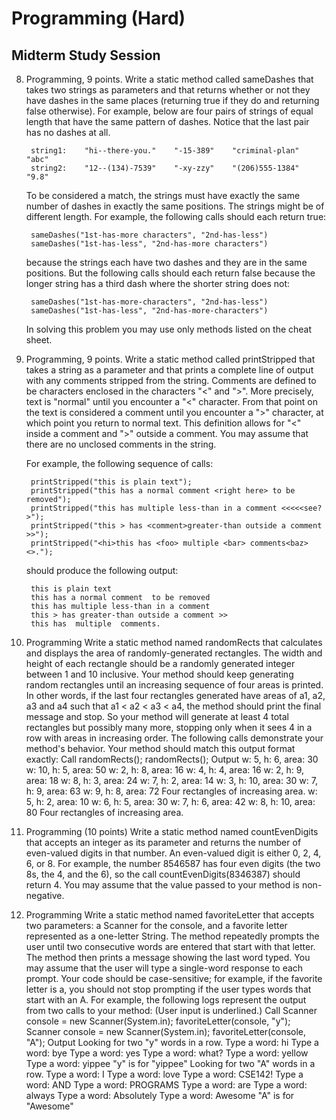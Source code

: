 # Programming (Hard)
## Midterm Study Session

8. Programming, 9 points.  Write a static method called sameDashes that takes
   two strings as parameters and that returns whether or not they have dashes
   in the same places (returning true if they do and returning false
   otherwise).  For example, below are four pairs of strings of equal length
   that have the same pattern of dashes.  Notice that the last pair has no
   dashes at all.

        string1:    "hi--there-you."    "-15-389"    "criminal-plan"    "abc"
        string2:    "12--(134)-7539"    "-xy-zzy"    "(206)555-1384"    "9.8"

   To be considered a match, the strings must have exactly the same number of
   dashes in exactly the same positions.  The strings might be of different
   length.  For example, the following calls should each return true:

        sameDashes("1st-has-more characters", "2nd-has-less")
        sameDashes("1st-has-less", "2nd-has-more characters")

   because the strings each have two dashes and they are in the same positions.
   But the following calls should each return false because the longer string
   has a third dash where the shorter string does not:

        sameDashes("1st-has-more-characters", "2nd-has-less")
        sameDashes("1st-has-less", "2nd-has-more-characters")

   In solving this problem you may use only methods listed on the cheat sheet.

8. Programming, 9 points.  Write a static method called printStripped that
   takes a string as a parameter and that prints a complete line of output with
   any comments stripped from the string.  Comments are defined to be
   characters enclosed in the characters "<" and ">".  More precisely, text is
   "normal" until you encounter a "<" character.  From that point on the text
   is considered a comment until you encounter a ">" character, at which point
   you return to normal text.  This definition allows for "<" inside a comment
   and ">" outside a comment.  You may assume that there are no unclosed
   comments in the string.

   For example, the following sequence of calls:

        printStripped("this is plain text");
        printStripped("this has a normal comment <right here> to be removed");
        printStripped("this has multiple less-than in a comment <<<<<see?>");
        printStripped("this > has <comment>greater-than outside a comment >>");
        printStripped("<hi>this has <foo> multiple <bar> comments<baz><>.");

   should produce the following output:

        this is plain text
        this has a normal comment  to be removed
        this has multiple less-than in a comment 
        this > has greater-than outside a comment >>
        this has  multiple  comments.

8. Programming
Write a static method named randomRects that calculates and displays the area of randomly-generated rectangles.
The width and height of each rectangle should be a randomly generated integer between 1 and 10 inclusive. Your
method should keep generating random rectangles until an increasing sequence of four areas is printed. In other
words, if the last four rectangles generated have areas of a1, a2, a3 and a4 such that a1 < a2 < a3 < a4, the method
should print the final message and stop. So your method will generate at least 4 total rectangles but possibly many
more, stopping only when it sees 4 in a row with areas in increasing order.
The following calls demonstrate your method's behavior. Your method should match this output format exactly:
Call randomRects(); randomRects();
Output w: 5, h: 6, area: 30
w: 10, h: 5, area: 50
w: 2, h: 8, area: 16
w: 4, h: 4, area: 16
w: 2, h: 9, area: 18
w: 8, h: 3, area: 24
w: 7, h: 2, area: 14
w: 3, h: 10, area: 30
w: 7, h: 9, area: 63
w: 9, h: 8, area: 72
Four rectangles of increasing area.
w: 5, h: 2, area: 10
w: 6, h: 5, area: 30
w: 7, h: 6, area: 42
w: 8, h: 10, area: 80
Four rectangles of increasing area.

8. Programming (10 points)
Write a static method named countEvenDigits that accepts an integer as its parameter and returns the number of
even-valued digits in that number. An even-valued digit is either 0, 2, 4, 6, or 8.
For example, the number 8546587 has four even digits (the two 8s, the 4, and the 6),
so the call countEvenDigits(8346387) should return 4.
 You may assume that the value passed to your method is non-negative. 
 
 8. Programming
Write a static method named favoriteLetter that accepts two parameters: a Scanner for the console, and a
favorite letter represented as a one-letter String. The method repeatedly prompts the user until two consecutive
words are entered that start with that letter. The method then prints a message showing the last word typed.
 You may assume that the user will type a single-word response to each prompt. Your code should be case-sensitive;
for example, if the favorite letter is a, you should not stop prompting if the user types words that start with an A. For
example, the following logs represent the output from two calls to your method: (User input is underlined.)
Call Scanner console = new Scanner(System.in);
favoriteLetter(console, "y");
Scanner console = new Scanner(System.in);
favoriteLetter(console, "A");
Output Looking for two "y" words in a row.
Type a word: hi
Type a word: bye
Type a word: yes
Type a word: what?
Type a word: yellow
Type a word: yippee
"y" is for "yippee"
Looking for two "A" words in a row.
Type a word: I
Type a word: love
Type a word: CSE142!
Type a word: AND
Type a word: PROGRAMS
Type a word: are
Type a word: always
Type a word: Absolutely
Type a word: Awesome
"A" is for "Awesome" 
